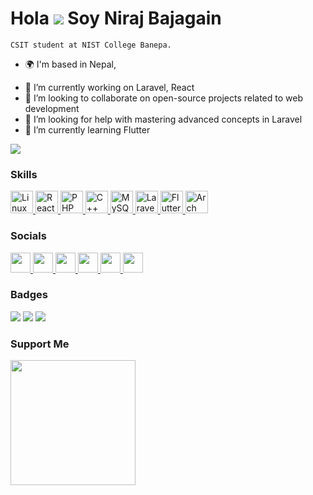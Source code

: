 Hola ![](https://user-images.githubusercontent.com/18350557/176309783-0785949b-9127-417c-8b55-ab5a4333674e.gif) Soy Niraj Bajagain
======================================================================================================================================

<!-- <p align="left"> 
    <img src="https://komarev.com/ghpvc/?username=NeeRaj556&label=Profile%20views&color=0e75b6&style=flat" alt="neeRaj" />
    </p> -->
    CSIT student at NIST College Banepa.

*   🌍  I'm based in Nepal, 
<!-- *   🖥️  See my portfolio at [NeeRaj556.com.np](http://NeeRaj556.com.np) -->
<!-- *   ✉️  You can contact me at [tm.aashish1@gmail.com](mailto:tm.aashish1@gmail.com) -->
*   🔭  I’m currently working on Laravel, React 
*   👯  I’m looking to collaborate on open-source projects related to web development
*   🤝  I’m looking for help with mastering advanced concepts in Laravel
*   🌱  I’m currently learning Flutter
<!-- *   💬  Ask me about my experience with web development technologies -->
<!-- *   ⚡  Fun fact: I enjoy hiking and exploring new places in my free time! -->

<a href="https://www.github.com/NeeRaj556" target="_blank" rel="noreferrer">
    <img src="https://img.shields.io/github/followers/NeeRaj556?logo=github&style=for-the-badge&color=facc15&labelColor=365314" />
</a>

### Skills 
<p align="left">
 <a href="https://www.linux.org/" target="_blank" rel="noreferrer">
    <img src="https://raw.githubusercontent.com/danielcranney/readme-generator/main/public/icons/skills/linux-colored.svg" width="36" height="36" alt="Linux" />
 </a> 
    
  <a href="https://www.react.dev/" target="_blank" rel="noreferrer">
    <img src="https://raw.githubusercontent.com/danielcranney/readme-generator/main/public/icons/skills/react-colored.svg" width="36" height="36" alt="React" />
 </a>
<a href="https://www.php.net/" target="_blank" rel="noreferrer">
    <img src="https://raw.githubusercontent.com/danielcranney/readme-generator/main/public/icons/skills/php-colored.svg" width="36" height="36" alt="PHP" />
 </a>
<a href="https://docs.microsoft.com/en-us/cpp/?view=msvc-170" target="_blank" rel="noreferrer">
    <img src="https://raw.githubusercontent.com/danielcranney/readme-generator/main/public/icons/skills/cplusplus-colored.svg" width="36" height="36"                  alt="C++" />
</a>

</a>
<a href="https://www.mysql.com/" target="_blank" rel="noreferrer">
    <img src="https://raw.githubusercontent.com/danielcranney/readme-generator/main/public/icons/skills/mysql-colored.svg" width="36" height="36"                      alt="MySQL"/>
</a>
<a href="https://laravel.com/" target="_blank" rel="noreferrer">
    <img src="https://raw.githubusercontent.com/danielcranney/readme-generator/main/public/icons/skills/laravel-colored.svg" width="36" height="36"                    alt="Laravel" />
    </a>
<a href="https://flutter.dev/" target="_blank" rel="noreferrer">
    <img src="https://raw.githubusercontent.com/danielcranney/readme-generator/main/public/icons/skills/flutter-colored.svg" width="36" height="36"                    alt="Flutter" />
</a>
 <a href="https://www.archlinux.org/" target="_blank" rel="noreferrer">
    <img src="https://archlinux.org/static/logos/archlinux-logo-dark-90dpi.ebdee92a15b3.png" height="36" alt="Arch Linux"/>
</a> 
 
</p>

### Socials
<p align="left">
    <a href="https://discord.com/users/#6184" target="_blank" rel="noreferrer">
        <img src="https://raw.githubusercontent.com/danielcranney/readme-generator/main/public/icons/socials/discord.svg" width="32" height="32" />
    </a>
    <a href="https://www.github.com/NeeRaj556" target="_blank" rel="noreferrer">
        <img src="https://raw.githubusercontent.com/danielcranney/readme-generator/main/public/icons/socials/github.svg" width="32" height="32" />
    </a>
    <a href="http://www.instagram.com/nee_raj_125" target="_blank" rel="noreferrer">
        <img src="https://raw.githubusercontent.com/danielcranney/readme-generator/main/public/icons/socials/instagram.svg" width="32" height="32" />
    </a>
    <a href="https://www.linkedin.com/in/niraj-bajagain-a524a7274" target="_blank" rel="noreferrer">
        <img src="https://raw.githubusercontent.com/danielcranney/readme-generator/main/public/icons/socials/linkedin.svg" width="32" height="32" />
    </a>
    <a href="http://www.medium.com/@bj.NeeRaj556" target="_blank" rel="noreferrer">
        <img src="https://raw.githubusercontent.com/danielcranney/readme-generator/main/public/icons/socials/medium.svg" width="32" height="32" />
    </a>
    <a href="https://stackoverflow.com/users/23004496/neeraj" target="_blank" rel="noreferrer">
        <img src="https://raw.githubusercontent.com/danielcranney/readme-generator/main/public/icons/socials/stackoverflow.svg" width="32" height="32" />
    </a>
</p>


### Badges
![](https://github-readme-stats.vercel.app/api?username=NeeRaj556&theme=react&hide_border=false&include_all_commits=false&count_private=true)
![](https://github-readme-streak-stats.herokuapp.com/?user=NeeRaj556&theme=react&hide_border=false)
![](https://github-readme-stats.vercel.app/api/top-langs/?username=NeeRaj556&theme=react&hide_border=false&include_all_commits=false&count_private=true&layout=compact)

<!-- 
 ![image](https://github.com/whoami15/whoami15/blob/master/dino.gif) 
 -->


### Support Me
<a href="https://buymeacoffee.com/nirajbj54d">
    <img src="https://cdn.buymeacoffee.com/buttons/v2/default-yellow.png" width="200" />
</a>
